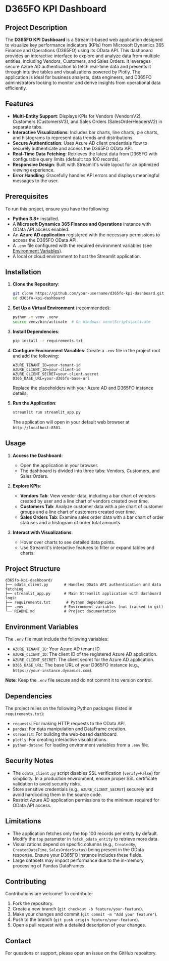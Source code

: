 # D365FO KPI Dashboard

## Project Description
The **D365FO KPI Dashboard** is a Streamlit-based web application designed to visualize key performance indicators (KPIs) from Microsoft Dynamics 365 Finance and Operations (D365FO) using its OData API. This dashboard provides an interactive interface to explore and analyze data from multiple entities, including Vendors, Customers, and Sales Orders. It leverages secure Azure AD authentication to fetch real-time data and presents it through intuitive tables and visualizations powered by Plotly. The application is ideal for business analysts, data engineers, and D365FO administrators looking to monitor and derive insights from operational data efficiently.

## Features
- **Multi-Entity Support**: Displays KPIs for Vendors (VendorsV2), Customers (CustomersV3), and Sales Orders (SalesOrderHeadersV2) in separate tabs.
- **Interactive Visualizations**: Includes bar charts, line charts, pie charts, and histograms to represent data trends and distributions.
- **Secure Authentication**: Uses Azure AD client credentials flow to securely authenticate and access the D365FO OData API.
- **Real-Time Data Fetching**: Retrieves the latest data from D365FO with configurable query limits (default: top 100 records).
- **Responsive Design**: Built with Streamlit's wide layout for an optimized viewing experience.
- **Error Handling**: Gracefully handles API errors and displays meaningful messages to the user.

## Prerequisites
To run this project, ensure you have the following:
- **Python 3.8+** installed.
- A **Microsoft Dynamics 365 Finance and Operations** instance with OData API access enabled.
- An **Azure AD application** registered with the necessary permissions to access the D365FO OData API.
- A `.env` file configured with the required environment variables (see [Environment Variables](#environment-variables)).
- A local or cloud environment to host the Streamlit application.

## Installation
1. **Clone the Repository**:
   ```bash
   git clone https://github.com/your-username/d365fo-kpi-dashboard.git
   cd d365fo-kpi-dashboard
   ```

2. **Set Up a Virtual Environment** (recommended):
   ```bash
   python -m venv .venv
   source venv/bin/activate  # On Windows: venv\Scripts\activate
   ```

3. **Install Dependencies**:
   ```bash
   pip install -r requirements.txt
   ```

4. **Configure Environment Variables**:
   Create a `.env` file in the project root and add the following:
   ```plaintext
   AZURE_TENANT_ID=your-tenant-id
   AZURE_CLIENT_ID=your-client-id
   AZURE_CLIENT_SECRET=your-client-secret
   D365_BASE_URL=your-d365fo-base-url
   ```
   Replace the placeholders with your Azure AD and D365FO instance details.

5. **Run the Application**:
   ```bash
   streamlit run streamlit_app.py
   ```
   The application will open in your default web browser at `http://localhost:8501`.

## Usage
1. **Access the Dashboard**:
   - Open the application in your browser.
   - The dashboard is divided into three tabs: Vendors, Customers, and Sales Orders.

2. **Explore KPIs**:
   - **Vendors Tab**: View vendor data, including a bar chart of vendors created by user and a line chart of vendors created over time.
   - **Customers Tab**: Analyze customer data with a pie chart of customer groups and a line chart of customers created over time.
   - **Sales Orders Tab**: Examine sales order data with a bar chart of order statuses and a histogram of order total amounts.

3. **Interact with Visualizations**:
   - Hover over charts to see detailed data points.
   - Use Streamlit's interactive features to filter or expand tables and charts.

## Project Structure
```
d365fo-kpi-dashboard/
├── odata_client.py       # Handles OData API authentication and data fetching
├── streamlit_app.py      # Main Streamlit application with dashboard logic
├── requirements.txt       # Python dependencies
├── .env                  # Environment variables (not tracked in git)
└── README.md             # Project documentation
```

## Environment Variables
The `.env` file must include the following variables:
- `AZURE_TENANT_ID`: Your Azure AD tenant ID.
- `AZURE_CLIENT_ID`: The client ID of the registered Azure AD application.
- `AZURE_CLIENT_SECRET`: The client secret for the Azure AD application.
- `D365_BASE_URL`: The base URL of your D365FO instance (e.g., `https://your-instance.dynamics.com`).

**Note**: Keep the `.env` file secure and do not commit it to version control.

## Dependencies
The project relies on the following Python packages (listed in `requirements.txt`):
- `requests`: For making HTTP requests to the OData API.
- `pandas`: For data manipulation and DataFrame creation.
- `streamlit`: For building the web-based dashboard.
- `plotly`: For creating interactive visualizations.
- `python-dotenv`: For loading environment variables from a `.env` file.

## Security Notes
- The `odata_client.py` script disables SSL verification (`verify=False`) for simplicity. In a production environment, ensure proper SSL certificate validation to avoid security risks.
- Store sensitive credentials (e.g., `AZURE_CLIENT_SECRET`) securely and avoid hardcoding them in the source code.
- Restrict Azure AD application permissions to the minimum required for OData API access.

## Limitations
- The application fetches only the top 100 records per entity by default. Modify the `top` parameter in `fetch_odata_entity` to retrieve more data.
- Visualizations depend on specific columns (e.g., `CreatedBy`, `CreatedDateTime`, `SalesOrderStatus`) being present in the OData response. Ensure your D365FO instance includes these fields.
- Large datasets may impact performance due to the in-memory processing of Pandas DataFrames.

## Contributing
Contributions are welcome! To contribute:
1. Fork the repository.
2. Create a new branch (`git checkout -b feature/your-feature`).
3. Make your changes and commit (`git commit -m "Add your feature"`).
4. Push to the branch (`git push origin feature/your-feature`).
5. Open a pull request with a detailed description of your changes.

## Contact
For questions or support, please open an issue on the GitHub repository.